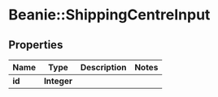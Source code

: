 # Beanie::ShippingCentreInput

## Properties
Name | Type | Description | Notes
------------ | ------------- | ------------- | -------------
**id** | **Integer** |  | 


